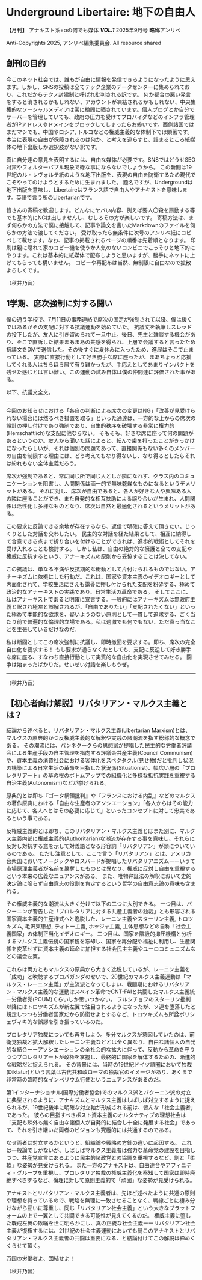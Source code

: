 # Underground Libertaire: 地下の自由人

**【月刊】** アナキスト系+αの何でも媒体 **_VOL.1_** 2025年9月号 **略称**アンリベ

Anti-Copyrights 2025, アンリベ編集委員会. All resource shared

## 創刊の目的
今このネット社会では、誰もが自由に情報を発信できるようになったように思えます。しかし、SNSの投稿は全てテック企業のデータセンターに集められており、これだからテクノ封建制と呼ばれ批判される訳です。
何か都合の悪い発言をすると消されるかもしれない、アカウントが凍結されるかもしれない、中央集権的なソーシャルメディアは常に検閲に晒されています。個人ブログとか自分でサーバーを管理していても、政府の圧力を受けてプロバイダなどのインフラ管理者がIPアドレスやドメインをブロックしてしまったらお終いです。西側諸国ではまだマシでも、中国やロシア, トルコなどの権威主義的な体制下では顕著です。
本当に表現の自由が保障されるのは何か、と考えを巡らすと、詰まるところ紙媒体の地下出版しか選択肢がない訳です。

真に自分達の意見を表明するには、自由な媒体が必要です。SNSではどうせSEO対策やフィルターバブル現象で碌な事にならないでしょうから。
この新聞は19世紀のル・レヴォルテ紙のような地下出版を、表現の自由を防衛するため現代でこそやってのけようとするために生まれました。
題名ですが、Undergroundは地下出版を意味し、Libertaireはフランス語で自由人やアナキストを意味します。英語で言う所のLibertarianです。

皆さんの寄稿を歓迎します。どんなにヤバい内容、例えば要人〇殺を扇動する等でも基本的にNGは出しませんし、むしろその方が楽しいです。
寄稿方法は、まず何らかの方法で僕に接触して、記事や論文を書いたMarkdownのファイルを何らかの方法で渡してください。
受け取ったら無条件に次号のアンリベ紙にコピペして載せます。なお、記事の掲載されるページの順番は先着順となります。
印刷は親に隠れて家のコピー機を使うか人気のないコンビニでこっそりと地下的にやります。これは基本的に紙媒体で配布しようと思いますが、勝手にネットに上げてもらっても構いません。
コピーや再配布は当然、無制限に自由なので拡散よろしくです。

（秋井乃音）

## 1学期、席次強制に対する闘い
僕の通う学校で、7月11日の事務連絡で席次の固定が強制されて以降、僕は緩くではあるがその支配に対する抗議運動を始めていた。
抗議文を執筆しスレッドの投下したが、友人に引き留められて一旦中止。後日、先生と雑談する機会があり、そこで直訴した結果まあまあの共感を得られ、上層で会議すると言ったため抗議文をDMで送信した。その後すぐに夏休みに入ったため、進展はそこで止まっている。
実際に直接行動として好き勝手な席に座ったが、まあちょっと応援してくれる人はちらほら居て有り難かったが、手応えとしてあまりインパクトを残せた感じとは言い難い。この運動の試み自体は僕の仲間達に評価された事がある。

以下、抗議文全文。

---

今回のお知らせにおける「各自の判断による席次の変更はNG」「改善が見受けられない場合には然るべき措置を取る」といった通達は、一方的な上からの席次の設計の押し付けであり強制であり、自生的秩序を破壊する非常に権力的(Herrschaftlich)な支配に他ならない。
そもそも、好きな席に座って何の問題があるというのか。友人から聞いた話によると、転んで歯を打ったことがきっかけになったらしいが、それは個別の問題であって、直接関係もない多くのメンバーの自由を制限する理由には、どう考えてもなり得ないし、なり得るとしたらそれは紛れもない全体主義だろう。

席次が強制であると、常に同じ所で同じ人としか隣になれず、クラス内のコミュニケーションを阻害し、人間関係は画一的で無味乾燥なものになるというデメリットがある。
それに対し、席次が自由であると、各人が好きな人や興味ある人の隣に座ることができ、また自発的な相互扶助による譲り合いが生まれ、人間関係は活性化し多様なものとなり、席次は自然と最適化されるというメリットがある。

この要求に反論できる余地が存在するなら、返信で明確に答えて頂きたい。じっくりとした対話を交わしたい。
民主的な対話を経た結果として、相互に納得して合意できる点まで折り合いを付けることができれば、進歩的戦術としてそれを受け入れることも検討する。
しかし私は、自由の絶対的な擁護と全ての支配や権威に反抗するという、アナーキズムの原則から妥協することは決してない。

この抗議は、単なる不満や反抗期的な衝動として片付けられるものではない。アナーキズムに依拠にした行動だ。これは、国家や資本主義のイデオロギーとして内面化されて、学校生活にさえも露骨に押し付けられた支配を粉砕する、極めて政治的なアナーキストの実践であり、日常生活の革命である。
そしてここに、私はアナーキストであると明確に宣言する。一般的にはアナーキズムは無政府主義と訳され極左と誤解されるが、「自由でありたい」「支配されたくない」といった極めて本能的な欲求を、疑いようのない原則として一貫して追求する、ごく当たり前で普遍的な倫理的立場である。私は過激でも何でもない、ただ真っ当なことを主張しているだけなのだ。

私は断固としてこの席次強制に抗議し、即時撤回を要求する。即ち、席次の完全自由化を要求する！
もし要求が通らなくたとしても、支配に反逆して好き勝手な席に座る、すなわち直接行動として実質的な自由化を実現させてみせる。
闘争は始まったばかりだ。せいぜい対話を楽しもうぜ。

---

（秋井乃音）

##  【初心者向け解説】リバタリアン・マルクス主義とは？ 
結論から述べると、リバタリアン・マルクス主義(Libertarian Marxism)とは、マルクスの原典的かつ反権威主義的な解釈や実践の諸潮流を指す総称的な概念である。
その潮流には、パンネクークらの思想家が提唱した民主的な労働者評議会による生産手段の自主管理を指向する評議会共産主義(Council Communism)や、資本主義の消費社会における客体化をスペクタクル(見せ物)だと批判し状況の構築による日常生活の革命を目指した状況派(Situationist)、幅広い層の「プロレタリアート」の草の根のボトムアップでの組織化と多様な抵抗実践を重視する自治主義(Autonomism)などが挙げられる。

原典的とは即ち『ゴータ綱領批判』や『フランスにおける内乱』などのマルクスの著作原典における「自由な生産者のアソシエーション」「各人からはその能力に応じて、各人へとはその必要に応じて」といったコンセプトに対して忠実であるという事である。

反権威主義的とは即ち、このリバタリアン・マルクス主義とはまた別に、マルクス主義内部に権威主義的(Authoritarian)な潮流が存在する事を意味し、それらに反対し対抗する意を示して対義語となる形容詞「リバタリアン」が頭についているのである。
ただし注意として、ここで言う「リバタリアン」とは、アメリカ合衆国においてノージックやロスバードが提唱したリバタリアニズムーーいうて市場原理主義者が名前を簒奪したものとは異なり、権威に反対し自由を重視するという本来の広義なニュアンスがある。
また、唯物弁証法の解釈において史的決定論に陥らず自由意志の役割を肯定するという哲学の自由意志論の意味も含まれる。

その権威主義的な潮流は大きく分けて以下の二つに大別できる。
一つ目は、バクーニンが警告した「プロレタリアに対する共産主義者の独裁」とも形容される国家資本主義的生産様式へと逸脱した、レーニン主義やスターリン主義, トロツキズム, 毛沢東思想, ティトー主義, ホッジャ主義, 主体思想などの自称「社会主義国家」の体制正当化イデオロギー。
二つ目は、国家を階級的抑圧機構と分析するマルクス主義伝統の国家観を忘却し、国家を再分配や福祉に利用し、生産関係を変革せずに資本主義の延命に加担する社会民主主義やユーロコミュニズムなどの議会左翼。

これらは両方ともマルクスの原典から大きく逸脱しているが、レーニン主義を「成功」と吹聴するプロパガンダのせいで、20世紀のマルクス主義運動は「マルクス・レーニン主義」が主流派となってしまい、戦間期におけるリバタリアン・マルクス主義的な運動はスペイン革命でCNT-FAIと共闘したマルクス主義統一労働者党(POUM)くらいしか思いつかない。
フルシチョフのスターリン批判以降にはトロツキズムが新左翼で注目されるようになったが、ソ連を堕落したと規定しつつも労働者国家だから防衛せよとするなど、トロツキズムも所詮ボリシェヴィキ的な誤謬を引き摺っているのだ。

プロレタリア独裁についても再考しよう。多分マルクスが意図していたのは、前衛党独裁と拡大解釈したレーニン主義などとは全く異なり、自由な諸個人の自発的な結合ーーアソシエーションの全社会的な拡大に伴って、反動から革命を守りつつプロレタリアートが政権を掌握し、最終的に国家を解体するための、漸進的な戦略だと捉えられる。
その背景には、当時の19世紀ドイツ語圏において独裁(Diktatur)という言葉は古代共和政ローマの独裁官のイメージがあり、あくまで非常時の臨時的なインペリウム行使というニュアンスがあるのだ。

第1インターナショナル(国際労働者協会)でのマルクス派とバクーニン派の対立に典型されるように、アナキズムとマルクス主義はしばしば対立するように捉えられるが、19世紀後半に明確な対立軸が形成される前は、皆んな「社会主義者」であった。
彼らの目指すべきポスト資本主義のオルタナティブの理想社会は「支配も疎外も無く自由な諸個人が自発的に結合し十全に発展する社会」であって、それを引き継いだ両者のビジョンも究極的には共通するのである。

なぜ両者は対立するかというと、組織論や戦略の方針の違いに起因する。
これは一般論でしかないが、しばしばマルクス主義者は強力な革命党の建設を目指しつつ、共産党宣言にあるように民主的諸政党との協調を重視するなど、割と「柔軟」な姿勢が見受けられる。
また一方のアナキストは、自由連合やアフィニティ・グループを重視し、プロレタリア独裁の権威主義化を察知して国家は即時廃絶すべきするなど、倫理に対して原則主義的で「頑固」な姿勢が見受けられる。

アナキストとリバタリアン・マルクス主義者は、先ほど述べたように共通の原則や理想を持っているので、戦略を無理に一致させることなく、戦線ごとに棲み分けながら互いに尊重し、同じ「リバタリアン社会主義」という大きなプラットフォームの上で一翼として共闘できる可能性が見えてくるのだ。
権威主義に堕した既成左翼の欺瞞を世に明らかにし、真の正統な社会主義ーーリバタリアン社会主義が復権するには、21世紀の社会主義運動においても尚このアナキストとリバタリアン・マルクス主義者の共闘は重要になる、と結論付けてこの解説は締めくくらせて頂く。

万国の労働者よ、団結せよ！

（秋井乃音）
